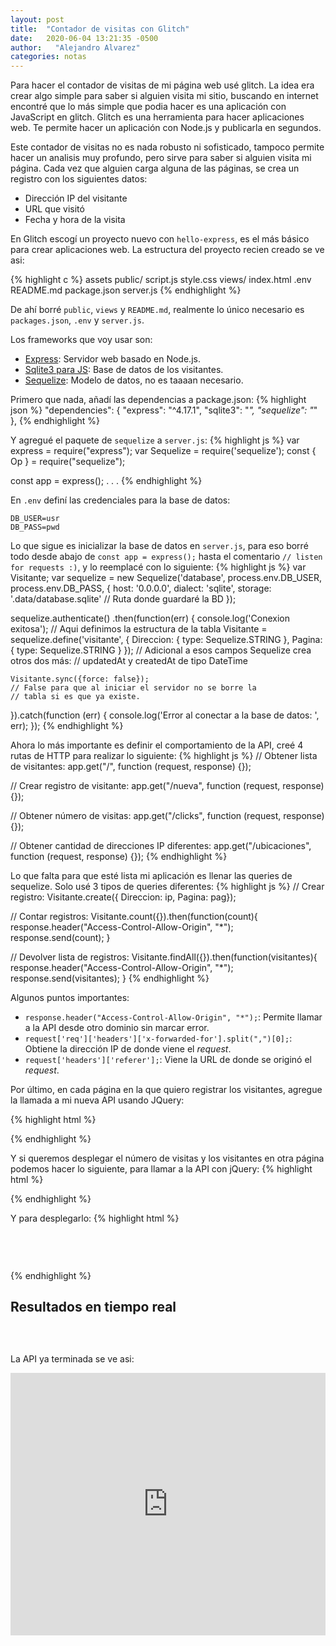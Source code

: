 ```yaml
---
layout: post
title:  "Contador de visitas con Glitch"
date:   2020-06-04 13:21:35 -0500
author:   "Alejandro Alvarez"
categories: notas
---
```


Para hacer el contador de visitas de mi página web usé glitch. La idea era crear algo simple para saber si alguien visita mi sitio, buscando en internet encontré que lo más simple que podia hacer es una aplicación con JavaScript en glitch. Glitch es una herramienta para hacer aplicaciones web. Te permite hacer un aplicación con Node.js y publicarla en segundos.

Este contador de visitas no es nada robusto ni sofisticado, tampoco permite hacer un analisis muy profundo, pero sirve para saber si alguien visita mi página. Cada vez que alguien carga alguna de las páginas, se crea un registro con los siguientes datos:

- Dirección IP del visitante
- URL que visitó
- Fecha y hora de la visita

En Glitch escogí un proyecto nuevo con `hello-express`, es el más básico para crear aplicaciones web.
La estructura del proyecto recien creado se ve asi:

{% highlight c %}
assets
public/
    script.js
    style.css
views/
    index.html
.env
README.md
package.json
server.js
{% endhighlight %}

De ahí borré `public`, `views` y `README.md`, realmente lo único necesario es `packages.json`, `.env` y `server.js`.


Los frameworks que voy usar son:
- [Express](https://expressjs.com): Servidor web basado en Node.js.
- [Sqlite3 para JS](https://github.com/mapbox/node-sqlite3): Base de datos de los visitantes.
- [Sequelize](https://sequelize.org): Modelo de datos, no es taaaan necesario.

Primero que nada, añadí las dependencias a package.json:
{% highlight json %}
"dependencies": {
    "express": "^4.17.1",
    "sqlite3": "*",
    "sequelize": "*"
},
{% endhighlight %}

Y agregué el paquete de `sequelize` a `server.js`:
{% highlight js %}
var express = require("express");
var Sequelize = require('sequelize');
const { Op } = require("sequelize");

const app = express();
.
.
.
{% endhighlight %}

En `.env` definí las credenciales para la base de datos:
```
DB_USER=usr
DB_PASS=pwd
```

Lo que sigue es inicializar la base de datos en `server.js`, para eso borré todo desde abajo de `const app = express();` hasta el comentario `// listen for requests :)`, y lo reemplacé con lo siguiente:
{% highlight js %}
var Visitante;
var sequelize = new Sequelize('database', process.env.DB_USER, process.env.DB_PASS, {
  host: '0.0.0.0',
  dialect: 'sqlite',
  storage: '.data/database.sqlite' // Ruta donde guardaré la BD
});


sequelize.authenticate()
  .then(function(err) {
    console.log('Conexion exitosa');
    // Aqui definimos la estructura de la tabla
    Visitante = sequelize.define('visitante', {
        Direccion: { type: Sequelize.STRING },
        Pagina: { type: Sequelize.STRING }
    });
    // Adicional a esos campos Sequelize crea otros dos más:
    // updatedAt y createdAt de tipo DateTime

    Visitante.sync({force: false});
    // False para que al iniciar el servidor no se borre la
    // tabla si es que ya existe.
  }).catch(function (err) {
    console.log('Error al conectar a la base de datos: ', err);
  });
{% endhighlight %}

Ahora lo más importante es definir el comportamiento de la API, creé 4 rutas de HTTP para realizar lo siguiente:
{% highlight js %}
// Obtener lista de visitantes:
app.get("/", function (request, response) {});

// Crear registro de visitante:
app.get("/nueva", function (request, response) {});

// Obtener número de visitas:
app.get("/clicks", function (request, response) {});

// Obtener cantidad de direcciones IP diferentes:
app.get("/ubicaciones", function (request, response) {});
{% endhighlight %}

Lo que falta para que esté lista mi aplicación es llenar las queries de sequelize. Solo usé 3 tipos de queries diferentes:
{% highlight js %}
// Crear registro:
Visitante.create({ Direccion: ip, Pagina: pag});

// Contar registros:
Visitante.count({}).then(function(count){
    response.header("Access-Control-Allow-Origin", "*");
    response.send(count);
}

// Devolver lista de registros:
Visitante.findAll({}).then(function(visitantes){
    response.header("Access-Control-Allow-Origin", "*");
    response.send(visitantes);
}
{% endhighlight %}


Algunos puntos importantes:

- `response.header("Access-Control-Allow-Origin", "*");`: Permite llamar a la API desde otro dominio sin marcar error.
- `request['req']['headers']['x-forwarded-for'].split(",")[0];`: Obtiene la dirección IP de donde viene el *request*.
- `request['headers']['referer'];`: Viene la URL de donde se originó el *request*.


Por último, en cada página en la que quiero registrar los visitantes, agregue la llamada a mi nueva API usando JQuery:

{% highlight html %}
<script src="https://code.jquery.com/jquery-3.5.1.min.js"></script>
<script>
    $.get("https://<repo-de-glitch>.glitch.me/nueva");
</script>
{% endhighlight %}

Y si queremos desplegar el número de visitas y los visitantes en otra página podemos hacer lo siguiente, para llamar a la API con jQuery:
{% highlight html %}
<script src="https://code.jquery.com/jquery-3.5.1.min.js"></script>
<script>
    $(function(){
        $("#includedContent").load("https://<repo-de-glitch>.glitch.me/");
    });
    $(function(){
        $("#counts").load("https://<repo-de-glitch>.glitch.me/ubicaciones");
    });
    $(function(){
        $("#visitas").load("https://<repo-de-glitch>.glitch.me/clicks");
    });
</script>
{% endhighlight %}

Y para desplegarlo:
{% highlight html %}
<div class="container">
    <h2 id="visitas"></h2>
    <h2 id="counts"></h2>
    <br>
    <pre><code id="includedContent"></code></pre>
</div>
{% endhighlight %}

<h2>Resultados en tiempo real</h2>
<script src="https://code.jquery.com/jquery-3.5.1.min.js"></script>
<script>
    $(function(){
        $("#includedContent").load("https://achieved-golden-writer.glitch.me/");
    });
    $(function(){
        $("#counts").load("https://achieved-golden-writer.glitch.me/ubicaciones");
    });
    $(function(){
        $("#visitas").load("https://achieved-golden-writer.glitch.me/clicks");
    });
</script>
<div class="container">
    <div id="visitas"></div>
    <div id="counts"></div>
    <br>
    <pre><code id="includedContent"></code></pre>
</div>


La API ya terminada se ve asi:
<div class="glitch-embed-wrap" style="height: 420px; width: 100%;">
  <iframe
    src="https://glitch.com/embed/#!/embed/butter-jazzy-hearing?path=server.js&previewSize=0"
    title="butter-jazzy-hearing on Glitch"
    allow="geolocation; microphone; camera; midi; vr; encrypted-media"
    style="height: 100%; width: 100%; border: 0;">
  </iframe>
</div>
